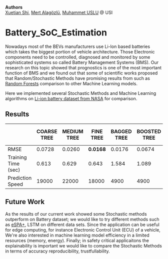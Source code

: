 **Authors**  
[Xuetian Shi](https://github.com/xuetians),  [Mert Alagözlü](https://github.com/mertalagozlu),  [Muhammet USLU](https://github.com/uslumt) @ USI

# Battery_SoC_Estimation
Nowadays most of the BEVs manufacturers use Li-Ion based batteries which takes the biggest portion of vehicle architecture. Those Electronic components need to be controlled, diagnosed and monitored by some sophisticated systems so called Battery Management Systems (BMS).
Our research on this topic showed that prognostics is one of the most important function of BMS and we found out that some of scientific works proposed that Random/Stochastic Methods have promising results from such as [Random Forests](https://www.microsoft.com/en-us/research/wp-content/uploads/2016/02/CriminisiForests_FoundTrends_2011.pdf) comparison to other Machine Learning models.

Here we implemented several Stochastic Methods and Machine Learning algorithms on  [Li-ion battery dataset from NASA](https://ti.arc.nasa.gov/tech/dash/groups/pcoe/prognostic-data-repository/) for comparison.






## Results 
|   | COARSE TREE | MEDIUM TREE  | **FINE TREE** | BAGGED TREE  | BOOSTED TREE | LINEAR REGRESSION  | **LINEAR REGRESSION STEPWISE** | LSVM  | QSVM | CSVM  | **RANDOM FOREST** |  NEURAL NETWORKS  |
| ------------- | ------------- | ------------- | ------------- | ------------- | ------------- | ------------- | ------------- | ------------- | ------------- |  ------------- |  ------------- |  ------------- |  
| RMSE  |  0.0728 | 0.0260  | **0.0168** | 0.0176  | 0.0674 | 0.0231  | **0.0166** | 0.0241  | 0.0232 | 0.0253  | **0.0188** |  0.0707  |
| Training Time (sec) | 0.613 | 0.629 | 0.643 | 1.584 | 1.089 | 4.464 |  8.725 | 8.484 | 8.306 | 7.952 | 6.743 | 5.60 | 
| Prediction Speed |  19000 | 22000  | 18000 | 4900  | 4900 | 2100  | 2300 | 9500  | 9400 | 9100  | 5427 |  6250  |

  ## Future Work
  As the results of our current work showed some Stochastic methods outperform on Battery dataset; we would like to try different methods such as [eSPA+](https://direct.mit.edu/neco/article-abstract/34/5/1220/110047/eSPA-Scalable-Entropy-Optimal-Machine-Learning?redirectedFrom=fulltext), LSTM on different data sets.
  Since the application can be useful for edge computing, for instance Electronic Control Unit (ECU) of a vehicle, We're also interested in machine learning model efficiency in a limited resources (memory, energy).
  Finally; in safety critical applicaitons the explainability is important we would like to compare the Stochastic Methods in terms of accuracy reproducibility, trustfullability.
